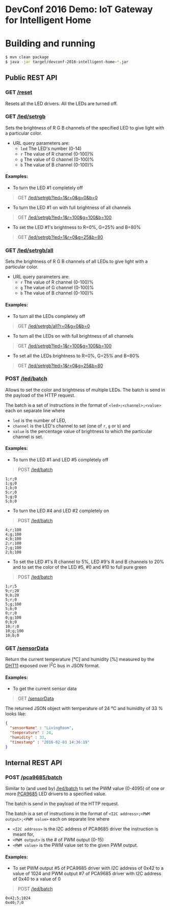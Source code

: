 # DevConf 2016 Demo: IoT Gateway for Intelligent Home

# Building and running
```sh
$ mvn clean package
$ java -jar target/devconf-2016-intelligent-home-*.jar
```

## Public REST API

### GET [/reset]()
Resets all the LED drivers. All the LEDs are turned off.

### GET [/led/setrgb]()
Sets the brightness of R G B channels of the specified LED to give light with a particular color.
* URL query parameters are:
    * `led` The LED's number (0-14)
    * `r`   The value of R channel (0-100)%
    * `g`   The value of G channel (0-100)%
    * `b`   The value of B channel (0-100)%

#### Examples:
* To turn the LED #1 completely off

> GET [/led/setrgb?led=1&r=0&g=0&b=0]()

* To turn the LED #1 on with full brightness of all channels

> GET [/led/setrgb?led=1&r=100&g=100&b=100]()

* To set the LED #1's brightness to R=0%, G=25% and B=80%

> GET [/led/setrgb?led=1&r=0&g=25&b=80]()

### GET [/led/setrgb/all]()
Sets the brightness of R G B channels of all LEDs to give light with a particular color.
* URL query parameters are:
    * `r`   The value of R channel (0-100)%
    * `g`   The value of G channel (0-100)%
    * `b`   The value of B channel (0-100)%

#### Examples:
* To turn all the LEDs completely off

> GET [/led/setrgb/all?r=0&g=0&b=0]()

* To turn all the LEDs on with full brightness of all channels

> GET [/led/setrgb?led=1&r=100&g=100&b=100]()

* To set all the LEDs brightness to R=0%, G=25% and B=80%

> GET [/led/setrgb?led=1&r=0&g=25&b=80]()

### POST [/led/batch]()
Allows to set the color and brightness of multiple LEDs. The batch is send in the payload of the HTTP request.

The batch is a set of instructions in the format of `<led>;<channel>;<value>` each on separate line where
* `led` is the number of LED,
* `channel` is the LED's channel to set (one of `r`, `g` or `b`) and
* `value` is the percentage value of brightness to which the particular channel is set.

#### Examples:
* To turn the LED #1 and LED #5 completely off

> POST [/led/batch]()
```
1;r;0
1;g;0
1;b;0
5;r;0
5;g;0
5;b;0
```

* To turn the LED #4 and LED #2 completely on

> POST [/led/batch]()
```
4;r;100
4;g;100
4;b;100
2;r;100
2;g;100
2;b;100
```

* To set the LED #1's R channel to 5%, LED #9's R and B channels to 20% and to set the color of the LED #5, #0 and #10 to full pure green

> POST [/led/batch]()
```
1;r;5
9;r;20
9;b;20
5;r;0
5;g;100
5;b;0
0;r;0
0;g;100
0;b;0
10;r;0
10;g;100
10;b;0
```

### GET [/sensorData]()
Return the current temperature [°C] and humidity [%] measured by the [DHT11](https://www.adafruit.com/product/386) exposed over I<sup>2</sup>C bus in JSON format.

#### Examples:
* To get the current sensor data

> GET [/sensorData]()

The returned JSON object with temperature of 24 °C and humidity of 33 % looks like:
```json
{
  "sensorName" : "LivingRoom",
  "temperature" : 24,
  "humidity" : 33,
  "timestamp" : "2016-02-03 14:36:19"
}
```

## Internal REST API
### POST [/pca9685/batch]()
Similar to (and used by) [/led/batch]() to set the PWM value (0-4095) of one or more [PCA9685](https://www.adafruit.com/product/815) LED drivers to a specified value.

The batch is send in the payload of the HTTP request.

The batch is a set of instructions in the format of `<I2C address>;<PWM output>;<PWM value>` each on separate line where
* `<I2C address>` is the I2C address of PCA9685 driver the instruction is meant for,
* `<PWM output>` is the # of PWM output (0-15)
* `<PWM value>` is the PWM value set to the given PWM output.

#### Examples:
* To set PWM output #5 of PCA9685 driver with I2C address of 0x42 to a value of 1024 and PWM output #7 of PCA9685 driver with I2C address of 0x40 to a value of 0

> POST [/led/batch]()
```
0x42;5;1024
0x40;7;0
```
